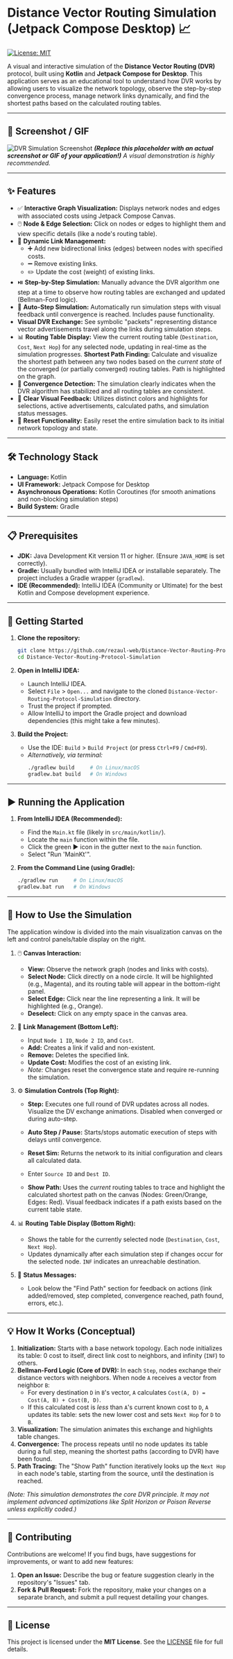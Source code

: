 # Distance Vector Routing Simulation (Jetpack Compose Desktop) 📈

[![License: MIT](https://img.shields.io/badge/License-MIT-yellow.svg)](https://opensource.org/licenses/MIT)
<!-- Add other badges if you have CI/CD setup, e.g., build status -->

A visual and interactive simulation of the **Distance Vector Routing (DVR)** protocol, built using **Kotlin** and **Jetpack Compose for Desktop**. This application serves as an educational tool to understand how DVR works by allowing users to visualize the network topology, observe the step-by-step convergence process, manage network links dynamically, and find the shortest paths based on the calculated routing tables.

---

## 📸 Screenshot / GIF

![DVR Simulation Screenshot](placeholder.png)
***(Replace this placeholder with an actual screenshot or GIF of your application!)** A visual demonstration is highly recommended.*

---

## ✨ Features

*   ✅ **Interactive Graph Visualization:** Displays network nodes and edges with associated costs using Jetpack Compose Canvas.
*   🖱️ **Node & Edge Selection:** Click on nodes or edges to highlight them and view specific details (like a node's routing table).
*   🔗 **Dynamic Link Management:**
    *   ➕ Add new bidirectional links (edges) between nodes with specified costs.
    *   ➖ Remove existing links.
    *   ✏️ Update the cost (weight) of existing links.
*   ⏯️ **Step-by-Step Simulation:** Manually advance the DVR algorithm one step at a time to observe how routing tables are exchanged and updated (Bellman-Ford logic).
*   🚀 **Auto-Step Simulation:** Automatically run simulation steps with visual feedback until convergence is reached. Includes pause functionality.
* **Visual DVR Exchange:** See symbolic "packets" representing distance vector advertisements travel along the links during simulation steps.
*   📊 **Routing Table Display:** View the current routing table (`Destination`, `Cost`, `Next Hop`) for any selected node, updating in real-time as the simulation progresses.
 **Shortest Path Finding:** Calculate and visualize the shortest path between any two nodes based on the *current state* of the converged (or partially converged) routing tables. Path is highlighted on the graph.
*   🏁 **Convergence Detection:** The simulation clearly indicates when the DVR algorithm has stabilized and all routing tables are consistent.
*   🎨 **Clear Visual Feedback:** Utilizes distinct colors and highlights for selections, active advertisements, calculated paths, and simulation status messages.
*   🔄 **Reset Functionality:** Easily reset the entire simulation back to its initial network topology and state.

---

## 🛠️ Technology Stack

*   **Language:** Kotlin
*   **UI Framework:** Jetpack Compose for Desktop
*   **Asynchronous Operations:** Kotlin Coroutines (for smooth animations and non-blocking simulation steps)
*   **Build System:** Gradle

---

## 📋 Prerequisites

*   **JDK:** Java Development Kit version 11 or higher. (Ensure `JAVA_HOME` is set correctly).
*   **Gradle:** Usually bundled with IntelliJ IDEA or installable separately. The project includes a Gradle wrapper (`gradlew`).
*   **IDE (Recommended):** IntelliJ IDEA (Community or Ultimate) for the best Kotlin and Compose development experience.

---

## 🚀 Getting Started

1.  **Clone the repository:**
    ```bash
    git clone https://github.com/rezaul-web/Distance-Vector-Routing-Protocol-Simulation.git
    cd Distance-Vector-Routing-Protocol-Simulation
    ```

2.  **Open in IntelliJ IDEA:**
    *   Launch IntelliJ IDEA.
    *   Select `File` > `Open...` and navigate to the cloned `Distance-Vector-Routing-Protocol-Simulation` directory.
    *   Trust the project if prompted.
    *   Allow IntelliJ to import the Gradle project and download dependencies (this might take a few minutes).

3.  **Build the Project:**
    *   Use the IDE: `Build` > `Build Project` (or press `Ctrl+F9` / `Cmd+F9`).
    *   *Alternatively, via terminal:*
        ```bash
        ./gradlew build     # On Linux/macOS
        gradlew.bat build   # On Windows
        ```

---

## ▶️ Running the Application

1.  **From IntelliJ IDEA (Recommended):**
    *   Find the `Main.kt` file (likely in `src/main/kotlin/`).
    *   Locate the `main` function within the file.
    *   Click the green ▶️ icon in the gutter next to the `main` function.
    *   Select "Run 'MainKt'".

2.  **From the Command Line (using Gradle):**
    ```bash
    ./gradlew run     # On Linux/macOS
    gradlew.bat run   # On Windows
    ```

---

## 📖 How to Use the Simulation

The application window is divided into the main visualization canvas on the left and control panels/table display on the right.

1.  🖱️ **Canvas Interaction:**
    *   **View:** Observe the network graph (nodes and links with costs).
    *   **Select Node:** Click directly on a node circle. It will be highlighted (e.g., Magenta), and its routing table will appear in the bottom-right panel.
    *   **Select Edge:** Click near the line representing a link. It will be highlighted (e.g., Orange).
    *   **Deselect:** Click on any empty space in the canvas area.

2.  🔗 **Link Management (Bottom Left):**
    *   Input `Node 1 ID`, `Node 2 ID`, and `Cost`.
    *   **Add:** Creates a link if valid and non-existent.
    *   **Remove:** Deletes the specified link.
    *   **Update Cost:** Modifies the cost of an existing link.
    *   *Note:* Changes reset the convergence state and require re-running the simulation.

3.  ⚙️ **Simulation Controls (Top Right):**
    *   **Step:** Executes one full round of DVR updates across all nodes. Visualize the DV exchange animations. Disabled when converged or during auto-step.
    *   **Auto Step / Pause:** Starts/stops automatic execution of steps with delays until convergence.
    *   **Reset Sim:** Returns the network to its initial configuration and clears all calculated data.

    *   Enter `Source ID` and `Dest ID`.
    *   **Show Path:** Uses the *current* routing tables to trace and highlight the calculated shortest path on the canvas (Nodes: Green/Orange, Edges: Red). Visual feedback indicates if a path exists based on the current table state.

5.  📊 **Routing Table Display (Bottom Right):**
    *   Shows the table for the currently selected node (`Destination`, `Cost`, `Next Hop`).
    *   Updates dynamically after each simulation step if changes occur for the selected node. `INF` indicates an unreachable destination.

6.  💬 **Status Messages:**
    *   Look below the "Find Path" section for feedback on actions (link added/removed, step completed, convergence reached, path found, errors, etc.).

---

## 💡 How It Works (Conceptual)

1.  **Initialization:** Starts with a base network topology. Each node initializes its table: 0 cost to itself, direct link cost to neighbors, and infinity (`INF`) to others.
2.  **Bellman-Ford Logic (Core of DVR):** In each `Step`, nodes exchange their distance vectors with neighbors. When node `A` receives a vector from neighbor `B`:
    *   For every destination `D` in `B`'s vector, `A` calculates `Cost(A, D) = Cost(A, B) + Cost(B, D)`.
    *   If this calculated cost is *less* than `A`'s current known cost to `D`, `A` updates its table: sets the new lower cost and sets `Next Hop` for `D` to `B`.
3.  **Visualization:** The simulation animates this exchange and highlights table changes.
4.  **Convergence:** The process repeats until no node updates its table during a full step, meaning the shortest paths (according to DVR) have been found.
5.  **Path Tracing:** The "Show Path" function iteratively looks up the `Next Hop` in each node's table, starting from the source, until the destination is reached.

*(Note: This simulation demonstrates the core DVR principle. It may not implement advanced optimizations like Split Horizon or Poison Reverse unless explicitly coded.)*

---

## 🙌 Contributing

Contributions are welcome! If you find bugs, have suggestions for improvements, or want to add new features:

1.  **Open an Issue:** Describe the bug or feature suggestion clearly in the repository's "Issues" tab.
2.  **Fork & Pull Request:** Fork the repository, make your changes on a separate branch, and submit a pull request detailing your changes.

---

## 📄 License

This project is licensed under the **MIT License**. See the [LICENSE](LICENSE) file for full details.
